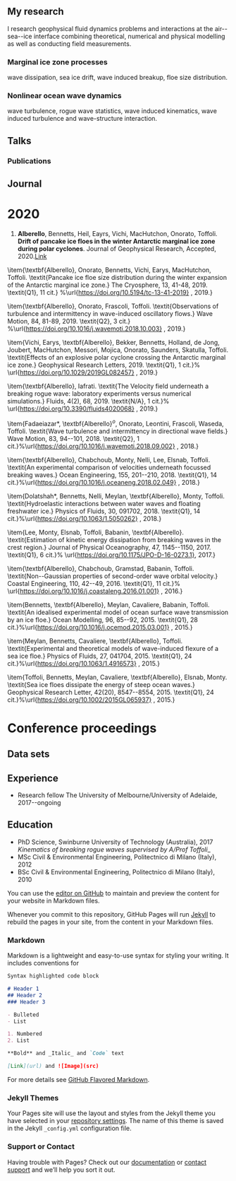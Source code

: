 ## My research

I research geophysical fluid dynamics problems and interactions at the air--sea--ice interface combining theoretical, numerical and physical modelling as well as conducting field measurements.

### Marginal ice zone processes
wave dissipation, sea ice drift, wave induced breakup, floe size distribution.

### Nonlinear ocean wave dynamics
wave turbulence, rogue wave statistics, wave induced kinematics, wave induced turbulence and wave-structure interaction.

## Talks

### Publications

## Journal

# 2020

1. **Alberello**, Bennetts, Heil, Eayrs, Vichi, MacHutchon, Onorato, Toffoli. __Drift of pancake ice floes in the winter Antarctic marginal ice zone during polar cyclones__. Journal of Geophysical Research, Accepted, 2020.[Link](https://agupubs.onlinelibrary.wiley.com/doi/10.1029/2019JC015418)

\item{\textbf{Alberello}, Onorato, Bennetts, Vichi, Earys, MacHutchon, Toffoli. \textit{Pancake ice floe size distribution during the winter expansion of the Antarctic marginal ice zone.} The Cryosphere, 13, 41-48, 2019. \textit{Q1}, 11 cit.} %\url{https://doi.org/10.5194/tc-13-41-2019} , 2019.}

\item{\textbf{Alberello}, Onorato, Frascoli, Toffoli. \textit{Observations of turbulence and intermittency in wave-induced oscillatory flows.} Wave Motion, 84, 81-89, 2019. \textit{Q2}, 3 cit.} %\url{https://doi.org/10.1016/j.wavemoti.2018.10.003} , 2019.}

\item{Vichi, Earys, \textbf{Alberello}, Bekker, Bennetts, Holland, de Jong, Joubert, MacHutchon, Messori, Mojica, Onorato, Saunders, Skatulla, Toffoli. \textit{Effects of an explosive polar cyclone crossing the Antarctic marginal ice zone.} Geophysical Research Letters, 2019.  \textit{Q1}, 1 cit.}% \url{https://doi.org/10.1029/2019GL082457} , 2019.}

\item{\textbf{Alberello}, Iafrati. \textit{The Velocity field underneath a breaking rogue wave: laboratory experiments versus numerical simulations.} Fluids, 4(2), 68, 2019. \textit{N/A}, 1 cit.}% \url{https://doi.org/10.3390/fluids4020068} , 2019.}

\item{Fadaeiazar*, \textbf{Alberello}$^o$, Onorato, Leontini, Frascoli, Waseda, Toffoli. \textit{Wave turbulence and intermittency in directional wave fields.} Wave Motion, 83, 94--101, 2018. \textit{Q2}, 1 cit.}%\url{https://doi.org/10.1016/j.wavemoti.2018.09.002} , 2018.}

\item{\textbf{Alberello}, Chabchoub, Monty, Nelli, Lee, Elsnab, Toffoli. \textit{An experimental comparison of velocities underneath focussed breaking waves.} Ocean Engineering, 155, 201--210, 2018. \textit{Q1}, 14 cit.}%\url{https://doi.org/10.1016/j.oceaneng.2018.02.049} , 2018.}

\item{Dolatshah*, Bennetts, Nelli, Meylan, \textbf{Alberello}, Monty, Toffoli. \textit{Hydroelastic interactions between water waves and floating freshwater ice.} Physics of Fluids, 30, 091702, 2018. \textit{Q1}, 14 cit.}%\url{https://doi.org/10.1063/1.5050262} , 2018.}

\item{Lee, Monty, Elsnab, Toffoli, Babanin, \textbf{Alberello}. \textit{Estimation of kinetic energy dissipation from breaking waves in the crest region.} Journal of Physical Oceanography, 47, 1145--1150, 2017. \textit{Q1}, 6 cit.}% \url{https://doi.org/10.1175/JPO-D-16-0273.1}, 2017.}

\item{\textbf{Alberello}, Chabchoub, Gramstad, Babanin, Toffoli. \textit{Non--Gaussian properties of second-order wave orbital velocity.} Coastal Engineering, 110, 42--49, 2016. \textit{Q1}, 11 cit.}% \url{https://doi.org/10.1016/j.coastaleng.2016.01.001} , 2016.}

\item{Bennetts, \textbf{Alberello}, Meylan, Cavaliere, Babanin, Toffoli. \textit{An idealised experimental model of ocean surface wave transmission by an ice floe.} Ocean Modelling, 96, 85--92, 2015. \textit{Q1}, 28 cit.}%\url{https://doi.org/10.1016/j.ocemod.2015.03.001} , 2015.}

\item{Meylan, Bennetts, Cavaliere, \textbf{Alberello}, Toffoli. \textit{Experimental and theoretical models of wave-induced flexure of a sea ice floe.} Physics of Fluids, 27, 041704, 2015. \textit{Q1}, 24 cit.}%\url{https://doi.org/10.1063/1.4916573} , 2015.}

\item{Toffoli, Bennetts, Meylan, Cavaliere, \textbf{Alberello}, Elsnab, Monty. \textit{Sea ice floes dissipate the energy of steep ocean waves.} Geophysical Research Letter, 42(20), 8547--8554, 2015. \textit{Q1}, 24 cit.}%\url{https://doi.org/10.1002/2015GL065937} , 2015.}

# Conference proceedings

## Data sets

## Experience
- Research fellow The University of Melbourne/University of Adelaide, 2017--ongoing

## Education
- PhD Science, Swinburne University of Technology (Australia), 2017
__Kinematics of breaking rogue waves_ supervised by A/Prof Toffoli__
- MSc Civil & Environmental Engineering, Politectnico di Milano (Italy), 2012
- BSc Civil & Environmental Engineering, Politectnico di Milano (Italy), 2010



You can use the [editor on GitHub](https://github.com/alberto-alberello/research/edit/master/README.md) to maintain and preview the content for your website in Markdown files.

Whenever you commit to this repository, GitHub Pages will run [Jekyll](https://jekyllrb.com/) to rebuild the pages in your site, from the content in your Markdown files.

### Markdown

Markdown is a lightweight and easy-to-use syntax for styling your writing. It includes conventions for

```markdown
Syntax highlighted code block

# Header 1
## Header 2
### Header 3

- Bulleted
- List

1. Numbered
2. List

**Bold** and _Italic_ and `Code` text

[Link](url) and ![Image](src)
```

For more details see [GitHub Flavored Markdown](https://guides.github.com/features/mastering-markdown/).

### Jekyll Themes

Your Pages site will use the layout and styles from the Jekyll theme you have selected in your [repository settings](https://github.com/alberto-alberello/research/settings). The name of this theme is saved in the Jekyll `_config.yml` configuration file.

### Support or Contact

Having trouble with Pages? Check out our [documentation](https://help.github.com/categories/github-pages-basics/) or [contact support](https://github.com/contact) and we’ll help you sort it out.
